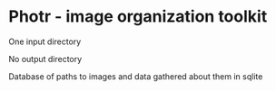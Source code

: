 # Photr - image organization toolkit

One input directory

No output directory

Database of paths to images and data gathered about them in sqlite

